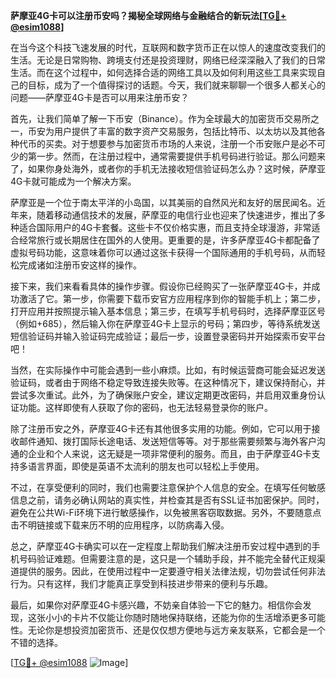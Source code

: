 **萨摩亚4G卡可以注册币安吗？揭秘全球网络与金融结合的新玩法[[TG💪+ @esim1088](https://t.me/s/esim1088)]**

在当今这个科技飞速发展的时代，互联网和数字货币正在以惊人的速度改变我们的生活。无论是日常购物、跨境支付还是投资理财，网络已经深深融入了我们的日常生活。而在这个过程中，如何选择合适的网络工具以及如何利用这些工具来实现自己的目标，成为了一个值得探讨的话题。今天，我们就来聊聊一个很多人都关心的问题——萨摩亚4G卡是否可以用来注册币安？

首先，让我们简单了解一下币安（Binance）。作为全球最大的加密货币交易所之一，币安为用户提供了丰富的数字资产交易服务，包括比特币、以太坊以及其他各种代币的买卖。对于想要参与加密货币市场的人来说，注册一个币安账户是必不可少的第一步。然而，在注册过程中，通常需要提供手机号码进行验证。那么问题来了，如果你身处海外，或者你的手机无法接收短信验证码怎么办？这时候，萨摩亚4G卡就可能成为一个解决方案。

萨摩亚是一个位于南太平洋的小岛国，以其美丽的自然风光和友好的居民闻名。近年来，随着移动通信技术的发展，萨摩亚的电信行业也迎来了快速进步，推出了多种适合国际用户的4G卡套餐。这些卡不仅价格实惠，而且支持全球漫游，非常适合经常旅行或长期居住在国外的人使用。更重要的是，许多萨摩亚4G卡都配备了虚拟号码功能，这意味着你可以通过这张卡获得一个国际通用的手机号码，从而轻松完成诸如注册币安这样的操作。

接下来，我们来看看具体的操作步骤。假设你已经购买了一张萨摩亚4G卡，并成功激活了它。第一步，你需要下载币安官方应用程序到你的智能手机上；第二步，打开应用并按照提示输入基本信息；第三步，在填写手机号码时，选择萨摩亚区号（例如+685），然后输入你在萨摩亚4G卡上显示的号码；第四步，等待系统发送短信验证码并输入验证码完成验证；最后一步，设置登录密码并开始探索币安平台吧！

当然，在实际操作中可能会遇到一些小麻烦。比如，有时候运营商可能会延迟发送验证码，或者由于网络不稳定导致连接失败等。在这种情况下，建议保持耐心，并尝试多次重试。此外，为了确保账户安全，建议定期更改密码，并启用双重身份认证功能。这样即使有人获取了你的密码，也无法轻易登录你的账户。

除了注册币安之外，萨摩亚4G卡还有其他很多实用的功能。例如，它可以用于接收邮件通知、拨打国际长途电话、发送短信等等。对于那些需要频繁与海外客户沟通的企业和个人来说，这无疑是一项非常便利的服务。而且，由于萨摩亚4G卡支持多语言界面，即使是英语不太流利的朋友也可以轻松上手使用。

不过，在享受便利的同时，我们也需要注意保护个人信息的安全。在填写任何敏感信息之前，请务必确认网站的真实性，并检查其是否有SSL证书加密保护。同时，避免在公共Wi-Fi环境下进行敏感操作，以免被黑客窃取数据。另外，不要随意点击不明链接或下载来历不明的应用程序，以防病毒入侵。

总之，萨摩亚4G卡确实可以在一定程度上帮助我们解决注册币安过程中遇到的手机号码验证难题。但需要注意的是，这只是一个辅助手段，并不能完全替代正规渠道提供的服务。因此，在使用过程中一定要遵守相关法律法规，切勿尝试任何非法行为。只有这样，我们才能真正享受到科技进步带来的便利与乐趣。

最后，如果你对萨摩亚4G卡感兴趣，不妨亲自体验一下它的魅力。相信你会发现，这张小小的卡片不仅能让你随时随地保持联络，还能为你的生活增添更多可能性。无论你是想投资加密货币、还是仅仅想方便地与远方亲友联系，它都会是一个不错的选择。

[[TG💪+ @esim1088](https://t.me/s/esim1088) ![Image](https://i.postimg.cc/4NQfJmqS/Snipaste-2025-05-13-00-14-12.png)]